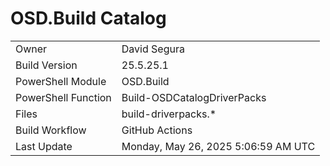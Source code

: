 ﻿# OSD.Build Catalog

| | |
|-|-|
| Owner | David Segura |
| Build Version | 25.5.25.1 |
| PowerShell Module | OSD.Build |
| PowerShell Function | Build-OSDCatalogDriverPacks |
| Files | build-driverpacks.* |
| Build Workflow | GitHub Actions |
| Last Update | Monday, May 26, 2025 5:06:59 AM UTC |
